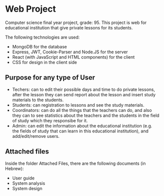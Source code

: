 # Web Project
Computer science final year project, grade: 95.
This project is web for educational institution that give private lessons for its students.

The following technologies are used:
* MongoDB for the database
* Express, JWT, Cookie-Parser and Node.JS for the server
* React (with JavaScript and HTML components) for the client
* CSS for design in the client side

## Purpose for any type of User
* Techers: can to edit their possible days and time to do private lessons, after the lesson they can send report about the lesson and insert study materials to the students.
* Students: can registration to lessons and see the study materials.
* Coordinators: can do all the things that the teachers can do, and also they can to see statistics about the teachers and the students in the field of study which they responsibe for it.
* Admin: can edit the information about the educational institution (e.g. the fields of study that can learn in this educational institution), and add/edit/remove users.

## Attached files
Inside the folder Attached Files, there are the following documents (in Hebrew):
* User guide
* System analysis
* System design
